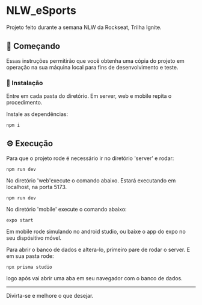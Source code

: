 # NLW_eSports
Projeto feito durante a semana NLW da Rockseat, Trilha Ignite.

## 🚀 Começando
Essas instruções permitirão que você obtenha uma cópia do projeto em operação na sua máquina local para fins de desenvolvimento e teste.

### 🔧 Instalação

Entre em cada pasta do diretório. Em server, web e mobile repita o procedimento.

Instale as dependências:

```
npm i
```

## ⚙️ Execução

Para que o projeto rode é necessário ir no diretório 'server' e rodar: 

```
npm run dev
```

No diretório 'web'execute o comando abaixo. Estará executando em localhost, na porta 5173.

```
npm run dev
```

No diretório 'mobile' execute o comando abaixo:

```
expo start
```
Em mobile rode simulando no android studio, ou baixe o app do expo no seu dispósitivo móvel.

Para abrir o banco de dados e altera-lo, primeiro pare de rodar o server. E em sua pasta rode:

```
npx prisma studio
```
logo após vai abrir uma aba em seu navegador com o banco de dados.

---
Divirta-se e melhore o que desejar.
